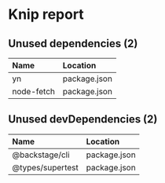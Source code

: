 # Knip report

## Unused dependencies (2)

| Name       | Location     |
|:-----------|:-------------|
| yn         | package.json |
| node-fetch | package.json |

## Unused devDependencies (2)

| Name             | Location     |
|:-----------------|:-------------|
| @backstage/cli   | package.json |
| @types/supertest | package.json |

